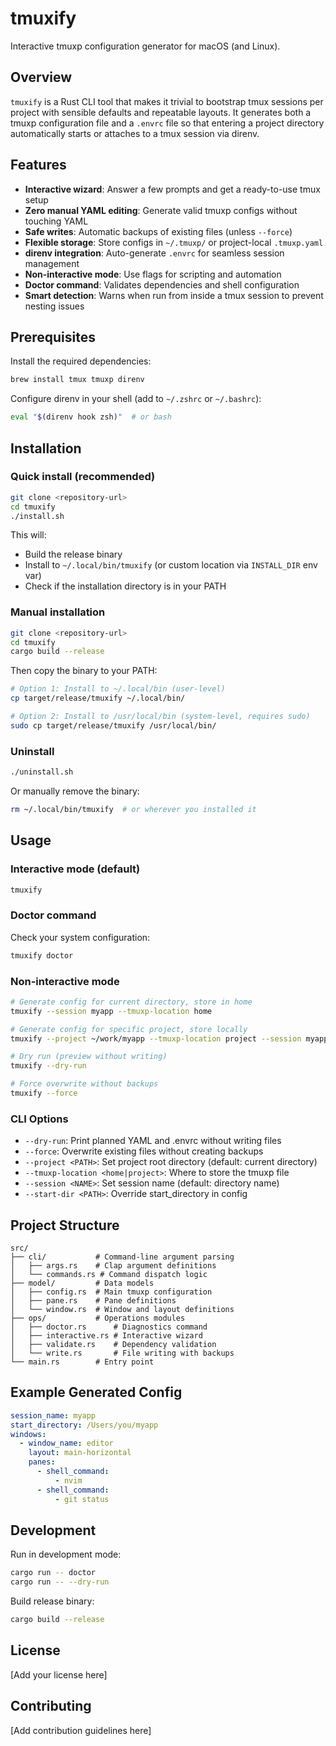 # tmuxify

Interactive tmuxp configuration generator for macOS (and Linux).

## Overview

`tmuxify` is a Rust CLI tool that makes it trivial to bootstrap tmux sessions per project with sensible defaults and repeatable layouts. It generates both a tmuxp configuration file and a `.envrc` file so that entering a project directory automatically starts or attaches to a tmux session via direnv.

## Features

- **Interactive wizard**: Answer a few prompts and get a ready-to-use tmux setup
- **Zero manual YAML editing**: Generate valid tmuxp configs without touching YAML
- **Safe writes**: Automatic backups of existing files (unless `--force`)
- **Flexible storage**: Store configs in `~/.tmuxp/` or project-local `.tmuxp.yaml`
- **direnv integration**: Auto-generate `.envrc` for seamless session management
- **Non-interactive mode**: Use flags for scripting and automation
- **Doctor command**: Validates dependencies and shell configuration
- **Smart detection**: Warns when run from inside a tmux session to prevent nesting issues

## Prerequisites

Install the required dependencies:

```bash
brew install tmux tmuxp direnv
```

Configure direnv in your shell (add to `~/.zshrc` or `~/.bashrc`):

```bash
eval "$(direnv hook zsh)"  # or bash
```

## Installation

### Quick install (recommended)

```bash
git clone <repository-url>
cd tmuxify
./install.sh
```

This will:
- Build the release binary
- Install to `~/.local/bin/tmuxify` (or custom location via `INSTALL_DIR` env var)
- Check if the installation directory is in your PATH

### Manual installation

```bash
git clone <repository-url>
cd tmuxify
cargo build --release
```

Then copy the binary to your PATH:

```bash
# Option 1: Install to ~/.local/bin (user-level)
cp target/release/tmuxify ~/.local/bin/

# Option 2: Install to /usr/local/bin (system-level, requires sudo)
sudo cp target/release/tmuxify /usr/local/bin/
```

### Uninstall

```bash
./uninstall.sh
```

Or manually remove the binary:

```bash
rm ~/.local/bin/tmuxify  # or wherever you installed it
```

## Usage

### Interactive mode (default)

```bash
tmuxify
```


### Doctor command

Check your system configuration:

```bash
tmuxify doctor
```

### Non-interactive mode

```bash
# Generate config for current directory, store in home
tmuxify --session myapp --tmuxp-location home

# Generate config for specific project, store locally
tmuxify --project ~/work/myapp --tmuxp-location project --session myapp

# Dry run (preview without writing)
tmuxify --dry-run

# Force overwrite without backups
tmuxify --force
```

### CLI Options

- `--dry-run`: Print planned YAML and .envrc without writing files
- `--force`: Overwrite existing files without creating backups
- `--project <PATH>`: Set project root directory (default: current directory)
- `--tmuxp-location <home|project>`: Where to store the tmuxp file
- `--session <NAME>`: Set session name (default: directory name)
- `--start-dir <PATH>`: Override start_directory in config

## Project Structure

```
src/
├── cli/           # Command-line argument parsing
│   ├── args.rs    # Clap argument definitions
│   └── commands.rs # Command dispatch logic
├── model/         # Data models
│   ├── config.rs  # Main tmuxp configuration
│   ├── pane.rs    # Pane definitions
│   └── window.rs  # Window and layout definitions
├── ops/           # Operations modules
│   ├── doctor.rs      # Diagnostics command
│   ├── interactive.rs # Interactive wizard
│   ├── validate.rs    # Dependency validation
│   └── write.rs       # File writing with backups
└── main.rs        # Entry point
```

## Example Generated Config

```yaml
session_name: myapp
start_directory: /Users/you/myapp
windows:
  - window_name: editor
    layout: main-horizontal
    panes:
      - shell_command:
          - nvim
      - shell_command:
          - git status
```

## Development

Run in development mode:

```bash
cargo run -- doctor
cargo run -- --dry-run
```

Build release binary:

```bash
cargo build --release
```

## License

[Add your license here]

## Contributing

[Add contribution guidelines here]
